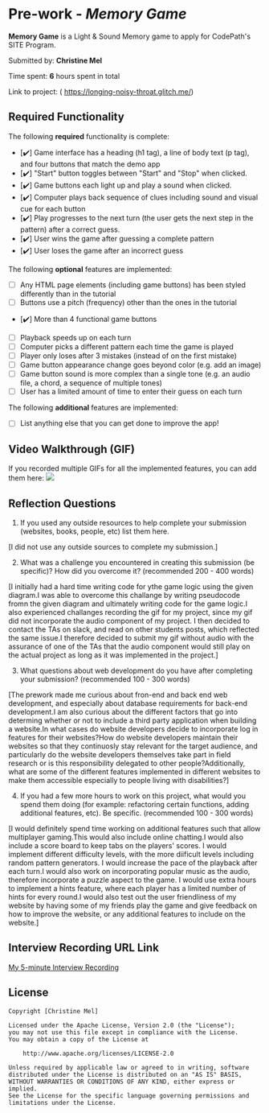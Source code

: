 
# Pre-work - *Memory Game*

**Memory Game** is a Light & Sound Memory game to apply for CodePath's SITE Program. 

Submitted by: **Christine Mel**

Time spent: **6** hours spent in total  

Link to project: ( https://longing-noisy-throat.glitch.me/)

## Required Functionality

The following **required** functionality is complete:

* [✔️] Game interface has a heading (h1 tag), a line of body text (p tag), and four buttons that match the demo app
* [✔️] "Start" button toggles between "Start" and "Stop" when clicked. 
* [✔️] Game buttons each light up and play a sound when clicked. 
* [✔️] Computer plays back sequence of clues including sound and visual cue for each button
* [✔️] Play progresses to the next turn (the user gets the next step in the pattern) after a correct guess. 
* [✔️] User wins the game after guessing a complete pattern
* [✔️] User loses the game after an incorrect guess

The following **optional** features are implemented:

* [ ] Any HTML page elements (including game buttons) has been styled differently than in the tutorial
* [ ] Buttons use a pitch (frequency) other than the ones in the tutorial
* [✔️] More than 4 functional game buttons
* [ ] Playback speeds up on each turn
* [ ] Computer picks a different pattern each time the game is played
* [ ] Player only loses after 3 mistakes (instead of on the first mistake)
* [ ] Game button appearance change goes beyond color (e.g. add an image)
* [ ] Game button sound is more complex than a single tone (e.g. an audio file, a chord, a sequence of multiple tones)
* [ ] User has a limited amount of time to enter their guess on each turn

The following **additional** features are implemented:

- [ ] List anything else that you can get done to improve the app!

## Video Walkthrough (GIF)

If you recorded multiple GIFs for all the implemented features, you can add them here:
![](http://g.recordit.co/Q2MMhWfLtN.gif)


## Reflection Questions
1. If you used any outside resources to help complete your submission (websites, books, people, etc) list them here. 

[I did not use any outside sources to complete my submission.]

2. What was a challenge you encountered in creating this submission (be specific)? How did you overcome it? (recommended 200 - 400 words) 

[I initially had a hard time writing code for ythe game logic using the given diagram.I was able to overcome this challange by writing pseudocode fromn the given diagram and ultimately writing code for the game logic.I also experienced challanges recording the gif for my project, since my gif did not incorporate the audio component of my project. I then decided to contact the TAs on slack, and read on other students posts, which reflected the same issue.I therefore decided to submit my gif without audio with the assurance of one of the TAs that the audio component would still play on the actual project as long as it was implemented in the project.] 

3. What questions about web development do you have after completing your submission? (recommended 100 - 300 words) 

[The prework made me curious about fron-end and back end web development, and especially about database requirements for back-end development.I am also curious about the different factors that go into determing whether or not to include a third party application when building a website.In what cases do website developers decide to incorporate log in features for their websites?How do website developers maintain their websites so that they continuosly stay relevant for the target audience, and particularly do the website developers themselves take part in field research or is this responsibility delegated to other people?Additionally, what are some of the different features implemented in different websites to make them accessible especially to people living
with disabilities?]

4. If you had a few more hours to work on this project, what would you spend them doing (for example: refactoring certain functions, adding additional features, etc). Be specific. (recommended 100 - 300 words) 

[I would definitely spend time working on additional features such that allow multiplayer gaming.This would also include online chatting.I would also include a score board to keep tabs on the players' scores. I would implement different difficulty levels, with the more diificult levels including random pattern generators. I would increase the pace of the playback after each turn.I would also work on incorporating popular music as the audio, therefore incorporate a puzzle aspect to the game. I would use extra hours to implement a hints feature, where each player has a limited number of hints for every round.I would also test out the user friendliness of my website by having some of my friends play the game and give feedback on how to improve the website, or any additional features to include on the website.] 



## Interview Recording URL Link

[My 5-minute Interview Recording](https://drive.google.com/file/d/12kBcMP6BBWqOr_ADMsOo4pXLpHAhjqVA/view?usp=sharing)


## License

    Copyright [Christine Mel]

    Licensed under the Apache License, Version 2.0 (the "License");
    you may not use this file except in compliance with the License.
    You may obtain a copy of the License at

        http://www.apache.org/licenses/LICENSE-2.0

    Unless required by applicable law or agreed to in writing, software
    distributed under the License is distributed on an "AS IS" BASIS,
    WITHOUT WARRANTIES OR CONDITIONS OF ANY KIND, either express or implied.
    See the License for the specific language governing permissions and
    limitations under the License.
